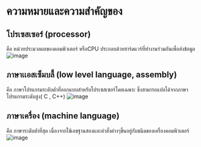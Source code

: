 
# ความหมายและความสำคัญของ 
## โปรเซสเซอร์ (processor)
คือ หน่วยประมวลผลของคอมพิวเตอร์ หรือCPU ประกอบด้วยฮาร์ดแวร์ที่ทำงานร่วมกันเพื่อส่งข้อมูล
![image](https://user-images.githubusercontent.com/98943701/162014090-ba8fae2b-2556-43a3-be14-d27d43bc06c9.png)
## ภาษาเเอสเซ็มบลี้ (low level language, assembly)
คือ ภาษาโปรแกรมระดับต่ำที่ออกแบบสำหรับโปรเซสเซอร์โดยเฉพาะ ซึ่งสามารถแปลได้จากภาษาโปรแกรมระดับสูง( C , C++)
![image](https://user-images.githubusercontent.com/98943701/162015014-0084461b-e35d-4e21-8dec-bcdbad2379de.png)
## ภาษาเครื่อง (machine language)
คือ ภาษาระดับต่ำที่สุด เนื่องจากใช้เลขฐานสองและคำสั่งต่างๆขึ้นอยู่กับชนิดของเครื่องคอมพิวเตอร์
![image](https://user-images.githubusercontent.com/98943701/162015671-8b482b1d-03cd-4756-af0e-fbec0299d455.png)
